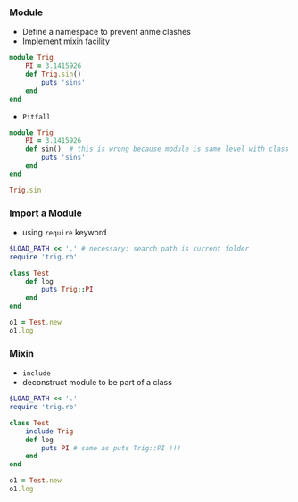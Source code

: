 ### Module
- Define a namespace to prevent anme clashes
- Implement mixin facility
```ruby
module Trig
    PI = 3.1415926
    def Trig.sin()
        puts 'sins'
    end
end
```
- `Pitfall`
```ruby
module Trig
    PI = 3.1415926
    def sin()  # this is wrong because module is same level with class but without instance method
        puts 'sins'
    end
end

Trig.sin
```

### Import a Module
- using `require` keyword
```ruby
$LOAD_PATH << '.' # necessary: search path is current folder
require 'trig.rb'

class Test
    def log
        puts Trig::PI
    end
end

o1 = Test.new
o1.log
```


### Mixin
- `include` 
- deconstruct module to be part of a class
```ruby
$LOAD_PATH << '.'
require 'trig.rb'

class Test
    include Trig 
    def log
        puts PI # same as puts Trig::PI !!!
    end
end

o1 = Test.new
o1.log
```

